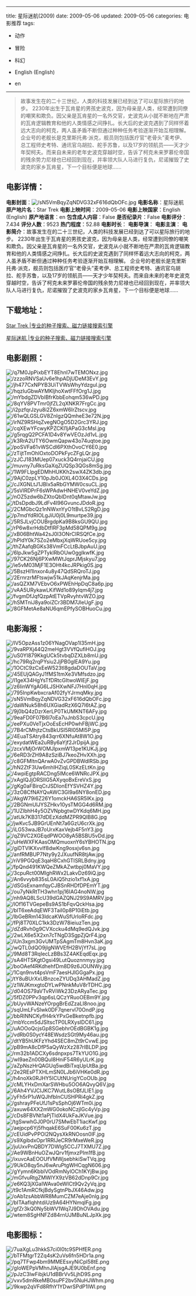 
---
title: 星际迷航(2009)
date: 2009-05-06
updated: 2009-05-06
categories: 电影推荐
tags:
- 动作
- 冒险
- 科幻

- English (English)
- en
---


> 故事发生在的二十三世纪，人类的科技发展已经到达了可以星际旅行的地步。  2230年出生于瓦肯星的男孩史波克，因为母亲是人类，经常遭到同僚的嘲笑和欺负。因父亲是瓦肯星的一名外交官，史波克从小就不断地在严肃的瓦肯逻辑教育和他的人类情感之间挣扎。长大后的史波克遇到了同样怀着远大志向的柯克，两人虽矛盾不断但通过种种任务考验逐渐开始互相理解。  企业号的老舰长是克里斯托弗·派克，舰员则包括医疗官“老骨头”麦考伊、总工程师史考特、通讯官乌胡拉、舵手苏鲁，以及17岁的领航员——天才少年契柯夫。而来自未来的老年史波克穿越时空，告诉了柯克未来罗慕伦帝国的残余势力尼禄也已经回到现在，并率领大队人马进行复仇，尼诺摧毁了史波克的家乡瓦肯星，下一个目标便是地球……

## **电影详情**：

**电影封面**：<img src="https://image.tmdb.org/t/p/w200/sN5VmBqyZqNDVG32xF616dQbOFc.jpg" alt="/sN5VmBqyZqNDVG32xF616dQbOFc.jpg" title="/sN5VmBqyZqNDVG32xF616dQbOFc.jpg">
**电影名称**：星际迷航
**原产地片名**：Star Trek
**电影上映时间**：2009-05-06
**电影上映国家**：English (English)
**原产地语言**：en
**包含成人内容**：False
**是否纪录片**：False
**电影评分**：7.434
**评分人数**：9523
**热门程度**：52.88
**电影时长**：
**电影导演**：
**电影主演**：
**电影简介**：故事发生在的二十三世纪，人类的科技发展已经到达了可以星际旅行的地步。  2230年出生于瓦肯星的男孩史波克，因为母亲是人类，经常遭到同僚的嘲笑和欺负。因父亲是瓦肯星的一名外交官，史波克从小就不断地在严肃的瓦肯逻辑教育和他的人类情感之间挣扎。长大后的史波克遇到了同样怀着远大志向的柯克，两人虽矛盾不断但通过种种任务考验逐渐开始互相理解。  企业号的老舰长是克里斯托弗·派克，舰员则包括医疗官“老骨头”麦考伊、总工程师史考特、通讯官乌胡拉、舵手苏鲁，以及17岁的领航员——天才少年契柯夫。而来自未来的老年史波克穿越时空，告诉了柯克未来罗慕伦帝国的残余势力尼禄也已经回到现在，并率领大队人马进行复仇，尼诺摧毁了史波克的家乡瓦肯星，下一个目标便是地球……

## **下载地址**：
[Star Trek |专业的种子搜索、磁力链接搜索引擎](https://movie.amd794.com:2083/?search=Star%20Trek&ordering=&mode=match_phrase&page_size=10&page=1)

[星际迷航 |专业的种子搜索、磁力链接搜索引擎](https://movie.amd794.com:2083/?search=%E6%98%9F%E9%99%85%E8%BF%B7%E8%88%AA&ordering=&mode=match_phrase&page_size=10&page=1)
 

## **电影剧照**：
<img src="https://image.tmdb.org/t/p/original/q7M0JpPixbEYT8EhnI7wTEMONxz.jpg" alt="/q7M0JpPixbEYT8EhnI7wTEMONxz.jpg" title="/q7M0JpPixbEYT8EhnI7wTEMONxz.jpg"><img src="https://image.tmdb.org/t/p/original/zzzoRNVSaUv6e1hpADjUDeM3EvY.jpg" alt="/zzzoRNVSaUv6e1hpADjUDeM3EvY.jpg" title="/zzzoRNVSaUv6e1hpADjUDeM3EvY.jpg"><img src="https://image.tmdb.org/t/p/original/jh477CxNPYB3UiTVWsWhyYdzguI.jpg" alt="/jh477CxNPYB3UiTVWsWhyYdzguI.jpg" title="/jh477CxNPYB3UiTVWsWhyYdzguI.jpg"><img src="https://image.tmdb.org/t/p/original/hqzIuGbwAYMKljhoXwtFFfOrg1J.jpg" alt="/hqzIuGbwAYMKljhoXwtFFfOrg1J.jpg" title="/hqzIuGbwAYMKljhoXwtFFfOrg1J.jpg"><img src="https://image.tmdb.org/t/p/original/mYbdgZDVbIBfrKbbEohqm536wPD.jpg" alt="/mYbdgZDVbIBfrKbbEohqm536wPD.jpg" title="/mYbdgZDVbIBfrKbbEohqm536wPD.jpg"><img src="https://image.tmdb.org/t/p/original/8qYV8PVTmr0jfZL2qXNKR7FrgCc.jpg" alt="/8qYV8PVTmr0jfZL2qXNKR7FrgCc.jpg" title="/8qYV8PVTmr0jfZL2qXNKR7FrgCc.jpg"><img src="https://image.tmdb.org/t/p/original/i2pzfqrJzyu8i2Z6xmW6IrZtscv.jpg" alt="/i2pzfqrJzyu8i2Z6xmW6IrZtscv.jpg" title="/i2pzfqrJzyu8i2Z6xmW6IrZtscv.jpg"><img src="https://image.tmdb.org/t/p/original/61wQLGSLGV8ZnIgzQQmheE3e72N.jpg" alt="/61wQLGSLGV8ZnIgzQQmheE3e72N.jpg" title="/61wQLGSLGV8ZnIgzQQmheE3e72N.jpg"><img src="https://image.tmdb.org/t/p/original/irNZ9RSHqZvegNOgO5D2Grc3YRJ.jpg" alt="/irNZ9RSHqZvegNOgO5D2Grc3YRJ.jpg" title="/irNZ9RSHqZvegNOgO5D2Grc3YRJ.jpg"><img src="https://image.tmdb.org/t/p/original/cqXEwYFcwyKPZCKl1jAPaG3cMsl.jpg" alt="/cqXEwYFcwyKPZCKl1jAPaG3cMsl.jpg" title="/cqXEwYFcwyKPZCKl1jAPaG3cMsl.jpg"><img src="https://image.tmdb.org/t/p/original/g5rqgQ2PCFA1D4v8YwVEOzJd1vL.jpg" alt="/g5rqgQ2PCFA1D4v8YwVEOzJd1vL.jpg" title="/g5rqgQ2PCFA1D4v8YwVEOzJd1vL.jpg"><img src="https://image.tmdb.org/t/p/original/k3RrA2UTY6OwmQapw43o74uqtoe.jpg" alt="/k3RrA2UTY6OwmQapw43o74uqtoe.jpg" title="/k3RrA2UTY6OwmQapw43o74uqtoe.jpg"><img src="https://image.tmdb.org/t/p/original/poSVFa61vWSCdl6PXthOvoCY6E0.jpg" alt="/poSVFa61vWSCdl6PXthOvoCY6E0.jpg" title="/poSVFa61vWSCdl6PXthOvoCY6E0.jpg"><img src="https://image.tmdb.org/t/p/original/zTijtTmOhIOxtoDOPkFycZFgLQr.jpg" alt="/zTijtTmOhIOxtoDOPkFycZFgLQr.jpg" title="/zTijtTmOhIOxtoDOPkFycZFgLQr.jpg"><img src="https://image.tmdb.org/t/p/original/zJCJ183MUep07xuck3Q4rnjaiCU.jpg" alt="/zJCJ183MUep07xuck3Q4rnjaiCU.jpg" title="/zJCJ183MUep07xuck3Q4rnjaiCU.jpg"><img src="https://image.tmdb.org/t/p/original/muvny7uRksGaXqZUQSp3QGs8mSg.jpg" alt="/muvny7uRksGaXqZUQSp3QGs8mSg.jpg" title="/muvny7uRksGaXqZUQSp3QGs8mSg.jpg"><img src="https://image.tmdb.org/t/p/original/1W9FLlpgEDMhHUKKh2swX4ZK3db.jpg" alt="/1W9FLlpgEDMhHUKKh2swX4ZK3db.jpg" title="/1W9FLlpgEDMhHUKKh2swX4ZK3db.jpg"><img src="https://image.tmdb.org/t/p/original/9AjC0zpLY10pJb0JOXL4O3X4CDs.jpg" alt="/9AjC0zpLY10pJb0JOXL4O3X4CDs.jpg" title="/9AjC0zpLY10pJb0JOXL4O3X4CDs.jpg"><img src="https://image.tmdb.org/t/p/original/cJXGNLtJ1JBIx5aRbGYMW0csuCL.jpg" alt="/cJXGNLtJ1JBIx5aRbGYMW0csuCL.jpg" title="/cJXGNLtJ1JBIx5aRbGYMW0csuCL.jpg"><img src="https://image.tmdb.org/t/p/original/5sVlRDPrF6sWPAdwHNHEV0veYdZ.jpg" alt="/5sVlRDPrF6sWPAdwHNHEV0veYdZ.jpg" title="/5sVlRDPrF6sWPAdwHNHEV0veYdZ.jpg"><img src="https://image.tmdb.org/t/p/original/nOZ5zdw6bZXtoQblDnt0qMtawJw.jpg" alt="/nOZ5zdw6bZXtoQblDnt0qMtawJw.jpg" title="/nOZ5zdw6bZXtoQblDnt0qMtawJw.jpg"><img src="https://image.tmdb.org/t/p/original/tDsDpdbJ9LdFv4I96GvuncJDdoR.jpg" alt="/tDsDpdbJ9LdFv4I96GvuncJDdoR.jpg" title="/tDsDpdbJ9LdFv4I96GvuncJDdoR.jpg"><img src="https://image.tmdb.org/t/p/original/2CMGbcQz1nNWxnYyO1tBvLS2RgD.jpg" alt="/2CMGbcQz1nNWxnYyO1tBvLS2RgD.jpg" title="/2CMGbcQz1nNWxnYyO1tBvLS2RgD.jpg"><img src="https://image.tmdb.org/t/p/original/p7mdYdRIOLgJiU0j0L9murtpe39.jpg" alt="/p7mdYdRIOLgJiU0j0L9murtpe39.jpg" title="/p7mdYdRIOLgJiU0j0L9murtpe39.jpg"><img src="https://image.tmdb.org/t/p/original/5RSJLvjCOUBrgdpKa9B8ksGU9QU.jpg" alt="/5RSJLvjCOUBrgdpKa9B8ksGU9QU.jpg" title="/5RSJLvjCOUBrgdpKa9B8ksGU9QU.jpg"><img src="https://image.tmdb.org/t/p/original/rP6w8xrHdbDtfIRF3pMd58QPM9g.jpg" alt="/rP6w8xrHdbDtfIRF3pMd58QPM9g.jpg" title="/rP6w8xrHdbDtfIRF3pMd58QPM9g.jpg"><img src="https://image.tmdb.org/t/p/original/xB06BhtWa42sJ0I3ONrCIRSQfCe.jpg" alt="/xB06BhtWa42sJ0I3ONrCIRSQfCe.jpg" title="/xB06BhtWa42sJ0I3ONrCIRSQfCe.jpg"><img src="https://image.tmdb.org/t/p/original/hPldY0k7SZo2eMbxjXqWRUoe5cy.jpg" alt="/hPldY0k7SZo2eMbxjXqWRUoe5cy.jpg" title="/hPldY0k7SZo2eMbxjXqWRUoe5cy.jpg"><img src="https://image.tmdb.org/t/p/original/thZAafqBGKs38VmFCcLtBJbpAuU.jpg" alt="/thZAafqBGKs38VmFCcLtBJbpAuU.jpg" title="/thZAafqBGKs38VmFCcLtBJbpAuU.jpg"><img src="https://image.tmdb.org/t/p/original/6lpJkw5gZPTyklRbOUw0gglkwfK.jpg" alt="/6lpJkw5gZPTyklRbOUw0gglkwfK.jpg" title="/6lpJkw5gZPTyklRbOUw0gglkwfK.jpg"><img src="https://image.tmdb.org/t/p/original/97CK26Nj6PXwMWtJqprJMjskyu7.jpg" alt="/97CK26Nj6PXwMWtJqprJMjskyu7.jpg" title="/97CK26Nj6PXwMWtJqprJMjskyu7.jpg"><img src="https://image.tmdb.org/t/p/original/ie5vM03MjF1E3OHt4kcJRPkig0S.jpg" alt="/ie5vM03MjF1E3OHt4kcJRPkig0S.jpg" title="/ie5vM03MjF1E3OHt4kcJRPkig0S.jpg"><img src="https://image.tmdb.org/t/p/original/5BszHI1lnxor4u8y47QdSRQroTJ.jpg" alt="/5BszHI1lnxor4u8y47QdSRQroTJ.jpg" title="/5BszHI1lnxor4u8y47QdSRQroTJ.jpg"><img src="https://image.tmdb.org/t/p/original/2ErnrzrMFtswjw51kJAqKenjrMa.jpg" alt="/2ErnrzrMFtswjw51kJAqKenjrMa.jpg" title="/2ErnrzrMFtswjw51kJAqKenjrMa.jpg"><img src="https://image.tmdb.org/t/p/original/asQZXM7VEbvO6xPWEhHpDqC8a6p.jpg" alt="/asQZXM7VEbvO6xPWEhHpDqC8a6p.jpg" title="/asQZXM7VEbvO6xPWEhHpDqC8a6p.jpg"><img src="https://image.tmdb.org/t/p/original/vAA5URykawLKifWd1o89yIqm4j7.jpg" alt="/vAA5URykawLKifWd1o89yIqm4j7.jpg" title="/vAA5URykawLKifWd1o89yIqm4j7.jpg"><img src="https://image.tmdb.org/t/p/original/fvgmDfJqfQzpAtETVpRvyhtvWZO.jpg" alt="/fvgmDfJqfQzpAtETVpRvyhtvWZO.jpg" title="/fvgmDfJqfQzpAtETVpRvyhtvWZO.jpg"><img src="https://image.tmdb.org/t/p/original/hSMTniJ8ya9oiZCr3BDM7JleUgF.jpg" alt="/hSMTniJ8ya9oiZCr3BDM7JleUgF.jpg" title="/hSMTniJ8ya9oiZCr3BDM7JleUgF.jpg"><img src="https://image.tmdb.org/t/p/original/8GFMetAe8aNU6qmEPfySOBHuoCu.jpg" alt="/8GFMetAe8aNU6qmEPfySOBHuoCu.jpg" title="/8GFMetAe8aNU6qmEPfySOBHuoCu.jpg">

## **电影海报**：
<img src="https://image.tmdb.org/t/p/original/lV5OpzAss1z06YNagOVap1I35mH.jpg" alt="/lV5OpzAss1z06YNagOVap1I35mH.jpg" title="/lV5OpzAss1z06YNagOVap1I35mH.jpg"><img src="https://image.tmdb.org/t/p/original/9vaRPXj44Q2meHgt3VVfQufiHOJ.jpg" alt="/9vaRPXj44Q2meHgt3VVfQufiHOJ.jpg" title="/9vaRPXj44Q2meHgt3VVfQufiHOJ.jpg"><img src="https://image.tmdb.org/t/p/original/uS0YI879KkgUCk5tvbqDZXLb8mU.jpg" alt="/uS0YI879KkgUCk5tvbqDZXLb8mU.jpg" title="/uS0YI879KkgUCk5tvbqDZXLb8mU.jpg"><img src="https://image.tmdb.org/t/p/original/hc79Rq2rqPYsiu2JjPB0gIEA9Yu.jpg" alt="/hc79Rq2rqPYsiu2JjPB0gIEA9Yu.jpg" title="/hc79Rq2rqPYsiu2JjPB0gIEA9Yu.jpg"><img src="https://image.tmdb.org/t/p/original/1OCtC9zCxEeW523tl8gdaDOUTaV.jpg" alt="/1OCtC9zCxEeW523tl8gdaDOUTaV.jpg" title="/1OCtC9zCxEeW523tl8gdaDOUTaV.jpg"><img src="https://image.tmdb.org/t/p/original/45EUjQAGyJ1fMS1tmXe3VMfsdzo.jpg" alt="/45EUjQAGyJ1fMS1tmXe3VMfsdzo.jpg" title="/45EUjQAGyJ1fMS1tmXe3VMfsdzo.jpg"><img src="https://image.tmdb.org/t/p/original/l1geX34HgYsTfDRtcGItwoWIEjF.jpg" alt="/l1geX34HgYsTfDRtcGItwoWIEjF.jpg" title="/l1geX34HgYsTfDRtcGItwoWIEjF.jpg"><img src="https://image.tmdb.org/t/p/original/z6IinWYgAG6LJSHXwNFJ7Hnl0qH.jpg" alt="/z6IinWYgAG6LJSHXwNFJ7Hnl0qH.jpg" title="/z6IinWYgAG6LJSHXwNFJ7Hnl0qH.jpg"><img src="https://image.tmdb.org/t/p/original/795InpKwbxcraAf02fyYJrmqMky.jpg" alt="/795InpKwbxcraAf02fyYJrmqMky.jpg" title="/795InpKwbxcraAf02fyYJrmqMky.jpg"><img src="https://image.tmdb.org/t/p/original/sN5VmBqyZqNDVG32xF616dQbOFc.jpg" alt="/sN5VmBqyZqNDVG32xF616dQbOFc.jpg" title="/sN5VmBqyZqNDVG32xF616dQbOFc.jpg"><img src="https://image.tmdb.org/t/p/original/daWNuk58h6UXGiadRzX6Q7I6tAZ.jpg" alt="/daWNuk58h6UXGiadRzX6Q7I6tAZ.jpg" title="/daWNuk58h6UXGiadRzX6Q7I6tAZ.jpg"><img src="https://image.tmdb.org/t/p/original/9j0bQ4zDzrXerLP0TkUMKNT6AFy.jpg" alt="/9j0bQ4zDzrXerLP0TkUMKNT6AFy.jpg" title="/9j0bQ4zDzrXerLP0TkUMKNT6AFy.jpg"><img src="https://image.tmdb.org/t/p/original/9eaFD0F07B6l7oEa7uJnbS3cpcU.jpg" alt="/9eaFD0F07B6l7oEa7uJnbS3cpcU.jpg" title="/9eaFD0F07B6l7oEa7uJnbS3cpcU.jpg"><img src="https://image.tmdb.org/t/p/original/eePXu0VeTjxOoEsEcHP0whFBjWC.jpg" alt="/eePXu0VeTjxOoEsEcHP0whFBjWC.jpg" title="/eePXu0VeTjxOoEsEcHP0whFBjWC.jpg"><img src="https://image.tmdb.org/t/p/original/7B4rCMhjtzCtsBkUSI5RI05Ml5P.jpg" alt="/7B4rCMhjtzCtsBkUSI5RI05Ml5P.jpg" title="/7B4rCMhjtzCtsBkUSI5RI05Ml5P.jpg"><img src="https://image.tmdb.org/t/p/original/4EuaTSAtry843qrr6XNfuAt8W1O.jpg" alt="/4EuaTSAtry843qrr6XNfuAt8W1O.jpg" title="/4EuaTSAtry843qrr6XNfuAt8W1O.jpg"><img src="https://image.tmdb.org/t/p/original/exydatWEa2uRBy6aYjf2JrDpijA.jpg" alt="/exydatWEa2uRBy6aYjf2JrDpijA.jpg" title="/exydatWEa2uRBy6aYjf2JrDpijA.jpg"><img src="https://image.tmdb.org/t/p/original/zcxVMjOrWOMJlpxmW13pe1KUKJj.jpg" alt="/zcxVMjOrWOMJlpxmW13pe1KUKJj.jpg" title="/zcxVMjOrWOMJlpxmW13pe1KUKJj.jpg"><img src="https://image.tmdb.org/t/p/original/6eRD3rZH9A8zSziBJ7keoZHvXXh.jpg" alt="/6eRD3rZH9A8zSziBJ7keoZHvXXh.jpg" title="/6eRD3rZH9A8zSziBJ7keoZHvXXh.jpg"><img src="https://image.tmdb.org/t/p/original/c8GFMItnQArwA0vZvGPDBWdIRSb.jpg" alt="/c8GFMItnQArwA0vZvGPDBWdIRSb.jpg" title="/c8GFMItnQArwA0vZvGPDBWdIRSb.jpg"><img src="https://image.tmdb.org/t/p/original/hN2ZtF3Uw6mhIHZiqL0SKzELtKn.jpg" alt="/hN2ZtF3Uw6mhIHZiqL0SKzELtKn.jpg" title="/hN2ZtF3Uw6mhIHZiqL0SKzELtKn.jpg"><img src="https://image.tmdb.org/t/p/original/4wpiEgtpRACDng5lMce6WNRcJPX.jpg" alt="/4wpiEgtpRACDng5lMce6WNRcJPX.jpg" title="/4wpiEgtpRACDng5lMce6WNRcJPX.jpg"><img src="https://image.tmdb.org/t/p/original/xAgIQJjORSIlG5AXyqoBxEreVxS.jpg" alt="/xAgIQJjORSIlG5AXyqoBxEreVxS.jpg" title="/xAgIQJjORSIlG5AXyqoBxEreVxS.jpg"><img src="https://image.tmdb.org/t/p/original/gKg0aFBirqCrJSDIonEfYSVHZ4Y.jpg" alt="/gKg0aFBirqCrJSDIonEfYSVHZ4Y.jpg" title="/gKg0aFBirqCrJSDIonEfYSVHZ4Y.jpg"><img src="https://image.tmdb.org/t/p/original/3zO8CfNAYQvAWC3Gl9a6NY8onED.jpg" alt="/3zO8CfNAYQvAWC3Gl9a6NY8onED.jpg" title="/3zO8CfNAYQvAWC3Gl9a6NY8onED.jpg"><img src="https://image.tmdb.org/t/p/original/AkgW79i6Z26Y1omckHA6SR5lKx.jpg" alt="/AkgW79i6Z26Y1omckHA6SR5lKx.jpg" title="/AkgW79i6Z26Y1omckHA6SR5lKx.jpg"><img src="https://image.tmdb.org/t/p/original/2BGNmUlJYSZHkv10ysTMGG4d6RM.jpg" alt="/2BGNmUlJYSZHkv10ysTMGG4d6RM.jpg" title="/2BGNmUlJYSZHkv10ysTMGG4d6RM.jpg"><img src="https://image.tmdb.org/t/p/original/1UZIbhH4y5OZVNpbgtwDYKdq6MH.jpg" alt="/1UZIbhH4y5OZVNpbgtwDYKdq6MH.jpg" title="/1UZIbhH4y5OZVNpbgtwDYKdq6MH.jpg"><img src="https://image.tmdb.org/t/p/original/atUk7KB317dDEzXddMZPR9QIB8G.jpg" alt="/atUk7KB317dDEzXddMZPR9QIB8G.jpg" title="/atUk7KB317dDEzXddMZPR9QIB8G.jpg"><img src="https://image.tmdb.org/t/p/original/jwKvc5JB9GrUEnNt7a6GzU6crXk.jpg" alt="/jwKvc5JB9GrUEnNt7a6GzU6crXk.jpg" title="/jwKvc5JB9GrUEnNt7a6GzU6crXk.jpg"><img src="https://image.tmdb.org/t/p/original/iLG53waJB7oUrxKaxVejb4F5nY3.jpg" alt="/iLG53waJB7oUrxKaxVejb4F5nY3.jpg" title="/iLG53waJB7oUrxKaxVejb4F5nY3.jpg"><img src="https://image.tmdb.org/t/p/original/qZ9VC2XGEqdPWOO8yA5BSBU5vDd.jpg" alt="/qZ9VC2XGEqdPWOO8yA5BSBU5vDd.jpg" title="/qZ9VC2XGEqdPWOO8yA5BSBU5vDd.jpg"><img src="https://image.tmdb.org/t/p/original/uHeWXFKAasOMQmuoxnY6sYBHOTN.jpg" alt="/uHeWXFKAasOMQmuoxnY6sYBHOTN.jpg" title="/uHeWXFKAasOMQmuoxnY6sYBHOTN.jpg"><img src="https://image.tmdb.org/t/p/original/giDTVlKXvvIf8dwKng9osxjv6sn.jpg" alt="/giDTVlKXvvIf8dwKng9osxjv6sn.jpg" title="/giDTVlKXvvIf8dwKng9osxjv6sn.jpg"><img src="https://image.tmdb.org/t/p/original/anfRMBUP7Nty9y2JXuufNR8tjAw.jpg" alt="/anfRMBUP7Nty9y2JXuufNR8tjAw.jpg" title="/anfRMBUP7Nty9y2JXuufNR8tjAw.jpg"><img src="https://image.tmdb.org/t/p/original/riV9PGQqE3qaH8CxhGTISRLBdny.jpg" alt="/riV9PGQqE3qaH8CxhGTISRLBdny.jpg" title="/riV9PGQqE3qaH8CxhGTISRLBdny.jpg"><img src="https://image.tmdb.org/t/p/original/fpQnd491KWQeZMkAZwtbpj0MaVY.jpg" alt="/fpQnd491KWQeZMkAZwtbpj0MaVY.jpg" title="/fpQnd491KWQeZMkAZwtbpj0MaVY.jpg"><img src="https://image.tmdb.org/t/p/original/3cpuRct00MIghRWx2LakvDz69iQ.jpg" alt="/3cpuRct00MIghRWx2LakvDz69iQ.jpg" title="/3cpuRct00MIghRWx2LakvDz69iQ.jpg"><img src="https://image.tmdb.org/t/p/original/An6vvyb835sL0AiQ5hzio1xf1xA.jpg" alt="/An6vvyb835sL0AiQ5hzio1xf1xA.jpg" title="/An6vvyb835sL0AiQ5hzio1xf1xA.jpg"><img src="https://image.tmdb.org/t/p/original/dSGsExnamfqyCJBSnRHDfDPEmYT.jpg" alt="/dSGsExnamfqyCJBSnRHDfDPEmYT.jpg" title="/dSGsExnamfqyCJBSnRHDfDPEmYT.jpg"><img src="https://image.tmdb.org/t/p/original/ou7yNkRtTH3whn1pj16IAG4noNW.jpg" alt="/ou7yNkRtTH3whn1pj16IAG4noNW.jpg" title="/ou7yNkRtTH3whn1pj16IAG4noNW.jpg"><img src="https://image.tmdb.org/t/p/original/nh9AQ8LScU39dGAZQNJ29S9AMRV.jpg" alt="/nh9AQ8LScU39dGAZQNJ29S9AMRV.jpg" title="/nh9AQ8LScU39dGAZQNJ29S9AMRV.jpg"><img src="https://image.tmdb.org/t/p/original/lOf16TVGepeBs9AS1bFqvQckHsa.jpg" alt="/lOf16TVGepeBs9AS1bFqvQckHsa.jpg" title="/lOf16TVGepeBs9AS1bFqvQckHsa.jpg"><img src="https://image.tmdb.org/t/p/original/blT6xeAdqEWF3TaiI0p8P10iEtb.jpg" alt="/blT6xeAdqEWF3TaiI0p8P10iEtb.jpg" title="/blT6xeAdqEWF3TaiI0p8P10iEtb.jpg"><img src="https://image.tmdb.org/t/p/original/lbGeBRm143ldcaKWuSfUrIoRFdc.jpg" alt="/lbGeBRm143ldcaKWuSfUrIoRFdc.jpg" title="/lbGeBRm143ldcaKWuSfUrIoRFdc.jpg"><img src="https://image.tmdb.org/t/p/original/fPj8T70XLC1kk3DzW78ieiuzTen.jpg" alt="/fPj8T70XLC1kk3DzW78ieiuzTen.jpg" title="/fPj8T70XLC1kk3DzW78ieiuzTen.jpg"><img src="https://image.tmdb.org/t/p/original/dZdRvh0g9CVXccku4dMq9edQJvk.jpg" alt="/dZdRvh0g9CVXccku4dMq9edQJvk.jpg" title="/dZdRvh0g9CVXccku4dMq9edQJvk.jpg"><img src="https://image.tmdb.org/t/p/original/2wLX6e5X2xn7cTNgD3SgpZjQrF4.jpg" alt="/2wLX6e5X2xn7cTNgD3SgpZjQrF4.jpg" title="/2wLX6e5X2xn7cTNgD3SgpZjQrF4.jpg"><img src="https://image.tmdb.org/t/p/original/iUn3xgm3GvUMTpSAgmTm8Hvn3aK.jpg" alt="/iUn3xgm3GvUMTpSAgmTm8Hvn3aK.jpg" title="/iUn3xgm3GvUMTpSAgmTm8Hvn3aK.jpg"><img src="https://image.tmdb.org/t/p/original/wQTL0dQO9jlgNWVEfH2BVjYf7sL.jpg" alt="/wQTL0dQO9jlgNWVEfH2BVjYf7sL.jpg" title="/wQTL0dQO9jlgNWVEfH2BVjYf7sL.jpg"><img src="https://image.tmdb.org/t/p/original/9Md8T3RqIecLzBBs3Z4AKEqdEqx.jpg" alt="/9Md8T3RqIecLzBBs3Z4AKEqdEqx.jpg" title="/9Md8T3RqIecLzBBs3Z4AKEqdEqx.jpg"><img src="https://image.tmdb.org/t/p/original/sA4HTSKgtOgsi49LutQuoznnmyy.jpg" alt="/sA4HTSKgtOgsi49LutQuoznnmyy.jpg" title="/sA4HTSKgtOgsi49LutQuoznnmyy.jpg"><img src="https://image.tmdb.org/t/p/original/boOAef4RKdhehfDm8D9z6JOUNWy.jpg" alt="/boOAef4RKdhehfDm8D9z6JOUNWy.jpg" title="/boOAef4RKdhehfDm8D9z6JOUNWy.jpg"><img src="https://image.tmdb.org/t/p/original/1Cqn9nvt4psVmF7aesHJlGGgaPx.jpg" alt="/1Cqn9nvt4psVmF7aesHJlGGgaPx.jpg" title="/1Cqn9nvt4psVmF7aesHJlGGgaPx.jpg"><img src="https://image.tmdb.org/t/p/original/tY8uBUrXxUBnzceZYUDq3AHMadZ.jpg" alt="/tY8uBUrXxUBnzceZYUDq3AHMadZ.jpg" title="/tY8uBUrXxUBnzceZYUDq3AHMadZ.jpg"><img src="https://image.tmdb.org/t/p/original/z1WJKmxgtoDYLwPNnkMuV8rTDHC.jpg" alt="/z1WJKmxgtoDYLwPNnkMuV8rTDHC.jpg" title="/z1WJKmxgtoDYLwPNnkMuV8rTDHC.jpg"><img src="https://image.tmdb.org/t/p/original/d04OS79aVTvRViWk23DzARyaTec.jpg" alt="/d04OS79aVTvRViWk23DzARyaTec.jpg" title="/d04OS79aVTvRViWk23DzARyaTec.jpg"><img src="https://image.tmdb.org/t/p/original/5fDZ0PPv3qp6sLQCzYRuoOEBm9Y.jpg" alt="/5fDZ0PPv3qp6sLQCzYRuoOEBm9Y.jpg" title="/5fDZ0PPv3qp6sLQCzYRuoOEBm9Y.jpg"><img src="https://image.tmdb.org/t/p/original/bUyvWANzeYOrpgBrEdZzaLI8noo.jpg" alt="/bUyvWANzeYOrpgBrEdZzaLI8noo.jpg" title="/bUyvWANzeYOrpgBrEdZzaLI8noo.jpg"><img src="https://image.tmdb.org/t/p/original/sqUmLFvSlwk0DF7qnervl70OndP.jpg" alt="/sqUmLFvSlwk0DF7qnervl70OndP.jpg" title="/sqUmLFvSlwk0DF7qnervl70OndP.jpg"><img src="https://image.tmdb.org/t/p/original/bbRINNCKyfH4rkYPxGeBketnpfb.jpg" alt="/bbRINNCKyfH4rkYPxGeBketnpfb.jpg" title="/bbRINNCKyfH4rkYPxGeBketnpfb.jpg"><img src="https://image.tmdb.org/t/p/original/mbYccm5dJSltscTP0LRXysIDC61.jpg" alt="/mbYccm5dJSltscTP0LRXysIDC61.jpg" title="/mbYccm5dJSltscTP0LRXysIDC61.jpg"><img src="https://image.tmdb.org/t/p/original/uAOOoQcjsGp8SGebhrOEdBGBK1g.jpg" alt="/uAOOoQcjsGp8SGebhrOEdBGBK1g.jpg" title="/uAOOoQcjsGp8SGebhrOEdBGBK1g.jpg"><img src="https://image.tmdb.org/t/p/original/vdRb0S0ycY48EWsdzSGt9My46au.jpg" alt="/vdRb0S0ycY48EWsdzSGt9My46au.jpg" title="/vdRb0S0ycY48EWsdzSGt9My46au.jpg"><img src="https://image.tmdb.org/t/p/original/dtYB5hUKFzYhd4SEC8mZt9rCvwE.jpg" alt="/dtYB5hUKFzYhd4SEC8mZt9rCvwE.jpg" title="/dtYB5hUKFzYhd4SEC8mZt9rCvwE.jpg"><img src="https://image.tmdb.org/t/p/original/pB9mA8cDfP5aQyWzXz287rIBLDP.jpg" alt="/pB9mA8cDfP5aQyWzXz287rIBLDP.jpg" title="/pB9mA8cDfP5aQyWzXz287rIBLDP.jpg"><img src="https://image.tmdb.org/t/p/original/rm32b1ADCXy6sdnpxps7TkYUO1G.jpg" alt="/rm32b1ADCXy6sdnpxps7TkYUO1G.jpg" title="/rm32b1ADCXy6sdnpxps7TkYUO1G.jpg"><img src="https://image.tmdb.org/t/p/original/wI9aeZn00BQuI8HniF54R6yULrK.jpg" alt="/wI9aeZn00BQuI8HniF54R6yULrK.jpg" title="/wI9aeZn00BQuI8HniF54R6yULrK.jpg"><img src="https://image.tmdb.org/t/p/original/aZpNszHrQAGUq5wdBiTxqUpUtBa.jpg" alt="/aZpNszHrQAGUq5wdBiTxqUpUtBa.jpg" title="/aZpNszHrQAGUq5wdBiTxqUpUtBa.jpg"><img src="https://image.tmdb.org/t/p/original/2e2REsPTXHLmSN0LJb6iVHKe0dR.jpg" alt="/2e2REsPTXHLmSN0LJb6iVHKe0dR.jpg" title="/2e2REsPTXHLmSN0LJb6iVHKe0dR.jpg"><img src="https://image.tmdb.org/t/p/original/h4noXk0RJHY5ICUtNUrigYCoOUb.jpg" alt="/h4noXk0RJHY5ICUtNUrigYCoOUb.jpg" title="/h4noXk0RJHY5ICUtNUrigYCoOUb.jpg"><img src="https://image.tmdb.org/t/p/original/cMLYHxDmXarSWHbu5OO6AQvyQ6V.jpg" alt="/cMLYHxDmXarSWHbu5OO6AQvyQ6V.jpg" title="/cMLYHxDmXarSWHbu5OO6AQvyQ6V.jpg"><img src="https://image.tmdb.org/t/p/original/6Ah4YVJCIJKC7WutL8sOBfJLIE1.jpg" alt="/6Ah4YVJCIJKC7WutL8sOBfJLIE1.jpg" title="/6Ah4YVJCIJKC7WutL8sOBfJLIE1.jpg"><img src="https://image.tmdb.org/t/p/original/yFh5rP1uWQJhfblnCUSHPRi4gkZ.jpg" alt="/yFh5rP1uWQJhfblnCUSHPRi4gkZ.jpg" title="/yFh5rP1uWQJhfblnCUSHPRi4gkZ.jpg"><img src="https://image.tmdb.org/t/p/original/gshrayPFeUfJ1sPsSphOj6WTm0i.jpg" alt="/gshrayPFeUfJ1sPsSphOj6WTm0i.jpg" title="/gshrayPFeUfJ1sPsSphOj6WTm0i.jpg"><img src="https://image.tmdb.org/t/p/original/axuw64XX2mWG0okoNCzjlGc4yVp.jpg" alt="/axuw64XX2mWG0okoNCzjlGc4yVp.jpg" title="/axuw64XX2mWG0okoNCzjlGc4yVp.jpg"><img src="https://image.tmdb.org/t/p/original/cDs8FBVNt1aPjTldX4UkFaJKVue.jpg" alt="/cDs8FBVNt1aPjTldX4UkFaJKVue.jpg" title="/cDs8FBVNt1aPjTldX4UkFaJKVue.jpg"><img src="https://image.tmdb.org/t/p/original/tgSwwhGJ0P0rU7SMwEbT1iacKwf.jpg" alt="/tgSwwhGJ0P0rU7SMwEbT1iacKwf.jpg" title="/tgSwwhGJ0P0rU7SMwEbT1iacKwf.jpg"><img src="https://image.tmdb.org/t/p/original/aejpcp6Yj5fhqakE6SuF00Ku6zT.jpg" alt="/aejpcp6Yj5fhqakE6SuF00Ku6zT.jpg" title="/aejpcp6Yj5fhqakE6SuF00Ku6zT.jpg"><img src="https://image.tmdb.org/t/p/original/cEUidPvPPOl2NQysXkRNOosn0lF.jpg" alt="/cEUidPvPPOl2NQysXkRNOosn0lF.jpg" title="/cEUidPvPPOl2NQysXkRNOosn0lF.jpg"><img src="https://image.tmdb.org/t/p/original/s9XgibdxOpr1RRlJeCR9rMxeWeR.jpg" alt="/s9XgibdxOpr1RRlJeCR9rMxeWeR.jpg" title="/s9XgibdxOpr1RRlJeCR9rMxeWeR.jpg"><img src="https://image.tmdb.org/t/p/original/juUxvPnQBDY7DWlg5CCJ7TXMU7Z.jpg" alt="/juUxvPnQBDY7DWlg5CCJ7TXMU7Z.jpg" title="/juUxvPnQBDY7DWlg5CCJ7TXMU7Z.jpg"><img src="https://image.tmdb.org/t/p/original/Ae9WBnHuOZwJQrv1fjmxzPIm1fB.jpg" alt="/Ae9WBnHuOZwJQrv1fjmxzPIm1fB.jpg" title="/Ae9WBnHuOZwJQrv1fjmxzPIm1fB.jpg"><img src="https://image.tmdb.org/t/p/original/ixuvcAaEOOUfVMWjsebhkiSwTVq.jpg" alt="/ixuvcAaEOOUfVMWjsebhkiSwTVq.jpg" title="/ixuvcAaEOOUfVMWjsebhkiSwTVq.jpg"><img src="https://image.tmdb.org/t/p/original/9UkO8qy5nJ6wAruPtgWHCqgN606.jpg" alt="/9UkO8qy5nJ6wAruPtgWHCqgN606.jpg" title="/9UkO8qy5nJ6wAruPtgWHCqgN606.jpg"><img src="https://image.tmdb.org/t/p/original/gYymn6KbblVOdRmNylOCh1KYjBw.jpg" alt="/gYymn6KbblVOdRmNylOCh1KYjBw.jpg" title="/gYymn6KbblVOdRmNylOCh1KYjBw.jpg"><img src="https://image.tmdb.org/t/p/original/mGfvuRtgZMWlYX9zVB62dDnp9Cr.jpg" alt="/mGfvuRtgZMWlYX9zVB62dDnp9Cr.jpg" title="/mGfvuRtgZMWlYX9zVB62dDnp9Cr.jpg"><img src="https://image.tmdb.org/t/p/original/e6KQ3jXGaIWAva0eWICt9Qv2yVq.jpg" alt="/e6KQ3jXGaIWAva0eWICt9Qv2yVq.jpg" title="/e6KQ3jXGaIWAva0eWICt9Qv2yVq.jpg"><img src="https://image.tmdb.org/t/p/original/t9c1AmRCfkjBdySgtnPbJX46Adw.jpg" alt="/t9c1AmRCfkjBdySgtnPbJX46Adw.jpg" title="/t9c1AmRCfkjBdySgtnPbJX46Adw.jpg"><img src="https://image.tmdb.org/t/p/original/oAb1zsAbbWR8MumCZM7eAje0nlg.jpg" alt="/oAb1zsAbbWR8MumCZM7eAje0nlg.jpg" title="/oAb1zsAbbWR8MumCZM7eAje0nlg.jpg"><img src="https://image.tmdb.org/t/p/original/bITAafIqhhtdiUz9A64HYNmqlFg.jpg" alt="/bITAafIqhhtdiUz9A64HYNmqlFg.jpg" title="/bITAafIqhhtdiUz9A64HYNmqlFg.jpg"><img src="https://image.tmdb.org/t/p/original/gfZr3kQ0Ny5bWV1Wq7J9DhOVAdu.jpg" alt="/gfZr3kQ0Ny5bWV1Wq7J9DhOVAdu.jpg" title="/gfZr3kQ0Ny5bWV1Wq7J9DhOVAdu.jpg"><img src="https://image.tmdb.org/t/p/original/wtem8SgHNFZd84rnUJMBuNLJpXk.jpg" alt="/wtem8SgHNFZd84rnUJMBuNLJpXk.jpg" title="/wtem8SgHNFZd84rnUJMBuNLJpXk.jpg">

## **电影图标**：
<img src="https://image.tmdb.org/t/p/original/7uaXgLu3hkkS7ci0l0tc9SPHfER.png" alt="/7uaXgLu3hkkS7ci0l0tc9SPHfER.png" title="/7uaXgLu3hkkS7ci0l0tc9SPHfER.png"><img src="https://image.tmdb.org/t/p/original/bTFMtgrT2Zq4sK2uVs6fn5HDr1a.png" alt="/bTFMtgrT2Zq4sK2uVs6fn5HDr1a.png" title="/bTFMtgrT2Zq4sK2uVs6fn5HDr1a.png"><img src="https://image.tmdb.org/t/p/original/pq7TFwp4bm9MMEEsxyNiCpl58tE.png" alt="/pq7TFwp4bm9MMEEsxyNiCpl58tE.png" title="/pq7TFwp4bm9MMEEsxyNiCpl58tE.png"><img src="https://image.tmdb.org/t/p/original/gIoWEPpVMhnJIAjsgAJE9U0bEnf.png" alt="/gIoWEPpVMhnJIAjsgAJE9U0bEnf.png" title="/gIoWEPpVMhnJIAjsgAJE9U0bEnf.png"><img src="https://image.tmdb.org/t/p/original/pJzC3lwFibjkU1dBBrVv5LjhD9S.png" alt="/pJzC3lwFibjkU1dBBrVv5LjhD9S.png" title="/pJzC3lwFibjkU1dBBrVv5LjhD9S.png"><img src="https://image.tmdb.org/t/p/original/vxv5dmRkeMB0suPF2bv5NuHJWhm.png" alt="/vxv5dmRkeMB0suPF2bv5NuHJWhm.png" title="/vxv5dmRkeMB0suPF2bv5NuHJWhm.png"><img src="https://image.tmdb.org/t/p/original/9kwp2qVFd8RfhY1YDwrSPdP1IWl.png" alt="/9kwp2qVFd8RfhY1YDwrSPdP1IWl.png" title="/9kwp2qVFd8RfhY1YDwrSPdP1IWl.png">

